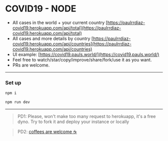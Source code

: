# COVID19 - NODE

- All cases in the world + your current country
  [https://paulrrdiaz-covid19.herokuapp.com/api/total](https://paulrrdiaz-covid19.herokuapp.com/api/total)
- All cases and more details by country
  [https://paulrrdiaz-covid19.herokuapp.com/api/countries](https://paulrrdiaz-covid19.herokuapp.com/api/countries)
- UI example: [https://covid19.pauls.world/](https://covid19.pauls.world/)
- Feel free to watch/star/copy/improve/share/fork/use it as you want.
- PRs are welcome.

---

### Set up

```bash
npm i
```

```bash
npm run dev
```

---

> PD1: Please, won't make too many request to herokuapp, it's a free dyno. Try to fork it and deploy your instance or locally

> PD2: [coffees are welcome ☕️](https://www.buymeacoffee.com/qEUwSu5)

